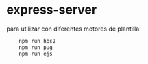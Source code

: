 # express-server
para utilizar con diferentes motores de plantilla:
```sh
	npm run hbs2
	npm run pug
	npm run ejs
```
